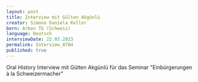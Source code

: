 ```yaml
---
layout: post
title: Interview mit Gülten Akgünlü
creator: Simone Daniela Keller
born: Arbon TG (Schweiz)
language: Deutsch
interviewDate: 22.03.2023
permalink: Interview_8784
published: true
---
```

Oral History Interview mit Gülten Akgünlü für das Seminar "Einbürgerungen à la Schweizermacher"